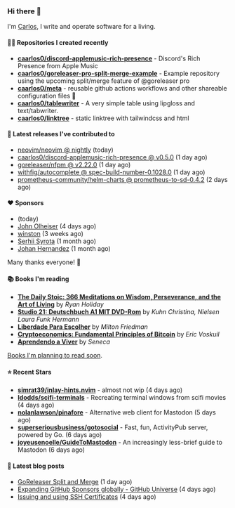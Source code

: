 ### Hi there 👋

I'm [Carlos](https://caarlos0.dev), I write and operate software for a living.

#### 👨‍💻 Repositories I created recently
- **[caarlos0/discord-applemusic-rich-presence](https://github.com/caarlos0/discord-applemusic-rich-presence)** - Discord&#39;s Rich Presence from Apple Music
- **[caarlos0/goreleaser-pro-split-merge-example](https://github.com/caarlos0/goreleaser-pro-split-merge-example)** - Example repository using the upcoming split/merge feature of @goreleaser pro
- **[caarlos0/meta](https://github.com/caarlos0/meta)** - reusable github actions workflows and other shareable configuration files 🫥
- **[caarlos0/tablewriter](https://github.com/caarlos0/tablewriter)** - A very simple table using lipgloss and text/tabwriter.
- **[caarlos0/linktree](https://github.com/caarlos0/linktree)** - static linktree with tailwindcss and html

#### 🚀 Latest releases I've contributed to


- [neovim/neovim @ nightly](https://github.com/neovim/neovim/releases/tag/nightly) (today)
- [caarlos0/discord-applemusic-rich-presence @ v0.5.0](https://github.com/caarlos0/discord-applemusic-rich-presence/releases/tag/v0.5.0) (1 day ago)
- [goreleaser/nfpm @ v2.22.0](https://github.com/goreleaser/nfpm/releases/tag/v2.22.0) (1 day ago)
- [withfig/autocomplete @ spec-build-number-0.1028.0](https://github.com/withfig/autocomplete/releases/tag/spec-build-number-0.1028.0) (1 day ago)
- [prometheus-community/helm-charts @ prometheus-to-sd-0.4.2](https://github.com/prometheus-community/helm-charts/releases/tag/prometheus-to-sd-0.4.2) (2 days ago)

#### ❤️ Sponsors
- [](https://github.com/rsteube) (today)
- [John Olheiser](https://github.com/jolheiser) (4 days ago)
- [winston](https://github.com/nekowinston) (3 weeks ago)
- [Serhii Syrota](https://github.com/ssyrota) (1 month ago)
- [Johan Hernandez](https://github.com/bithavoc) (1 month ago)

Many thanks everyone! 🙏

#### 📚 Books I'm reading
- **[The Daily Stoic: 366 Meditations on Wisdom, Perseverance, and the Art of Living](https://www.goodreads.com/book/show/29093292-the-daily-stoic)** by _Ryan Holiday_
- **[Studio 21: Deutschbuch A1 MIT DVD-Rom](https://www.goodreads.com/book/show/25495148-studio-21)** by _Kuhn Christina, Nielsen Laura Funk Hermann_
- **[Liberdade Para Escolher](https://www.goodreads.com/book/show/17238591-liberdade-para-escolher)** by _Milton Friedman_
- **[Cryptoeconomics: Fundamental Principles of Bitcoin](https://www.goodreads.com/book/show/56919322-cryptoeconomics)** by _Eric Voskuil_
- **[Aprendendo a Viver](https://www.goodreads.com/book/show/28219486-aprendendo-a-viver)** by _Seneca_

[Books I'm planning to read soon](https://www.amazon.com.br/hz/wishlist/ls/EB8P7VS717SV).

#### ⭐ Recent Stars


- **[simrat39/inlay-hints.nvim](https://github.com/simrat39/inlay-hints.nvim)** - almost not wip (4 days ago)
- **[ldodds/scifi-terminals](https://github.com/ldodds/scifi-terminals)** - Recreating terminal windows from scifi movies (4 days ago)
- **[nolanlawson/pinafore](https://github.com/nolanlawson/pinafore)** - Alternative web client for Mastodon (5 days ago)
- **[superseriousbusiness/gotosocial](https://github.com/superseriousbusiness/gotosocial)** - Fast, fun, ActivityPub server, powered by Go. (6 days ago)
- **[joyeusenoelle/GuideToMastodon](https://github.com/joyeusenoelle/GuideToMastodon)** - An increasingly less-brief guide to Mastodon (6 days ago)

#### 📄 Latest blog posts
- [GoReleaser Split and Merge](https://carlosbecker.com/posts/goreleaser-split-merge/) (1 day ago)
- [Expanding GitHub Sponsors globally - GitHub Universe](https://carlosbecker.com/posts/github-universe-2022/) (4 days ago)
- [Issuing and using SSH Certificates](https://carlosbecker.com/posts/ssh-certificates/) (4 days ago)
